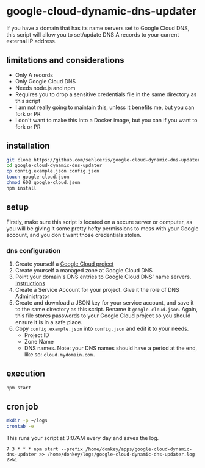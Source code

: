 # google-cloud-dynamic-dns-updater

If you have a domain that has its name servers set to Google Cloud DNS, this script will allow you to set/update DNS A records to your current external IP address.

## limitations and considerations

- Only A records
- Only Google Cloud DNS
- Needs node.js and npm
- Requires you to drop a sensitive credentials file in the same directory as this script
- I am not really going to maintain this, unless it benefits me, but you can fork or PR
- I don't want to make this into a Docker image, but you can if you want to fork or PR

## installation

```bash
git clone https://github.com/sehlceris/google-cloud-dynamic-dns-updater.git
cd google-cloud-dynamic-dns-updater
cp config.example.json config.json
touch google-cloud.json
chmod 600 google-cloud.json
npm install
```

## setup

Firstly, make sure this script is located on a secure server or computer, as you will be giving it some pretty hefty permissions to mess with your Google account, and you don't want those credentials stolen.

### dns configuration

1. Create yourself a [Google Cloud project](https://console.cloud.google.com/)
1. Create yourself a managed zone at Google Cloud DNS
1. Point your domain's DNS entries to Google Cloud DNS' name servers. [Instructions](https://cloud.google.com/dns/docs/update-name-servers)
1. Create a Service Account for your project. Give it the role of DNS Administrator
1. Create and download a JSON key for your service account, and save it to the same directory as this script. Rename it `google-cloud.json`. Again, this file stores passwords to your Google Cloud project so you should ensure it is in a safe place.
1. Copy `config.example.json` into `config.json` and edit it to your needs.
    - Project ID
    - Zone Name
    - DNS names. Note: your DNS names should have a period at the end, like so: `cloud.mydomain.com.` 

## execution

```bash
npm start
```

## cron job

```bash
mkdir -p ~/logs
crontab -e
```

This runs your script at 3:07AM every day and saves the log.

```
7 3 * * * npm start --prefix /home/donkey/apps/google-cloud-dynamic-dns-updater >> /home/donkey/logs/google-cloud-dynamic-dns-updater.log 2>&1
```